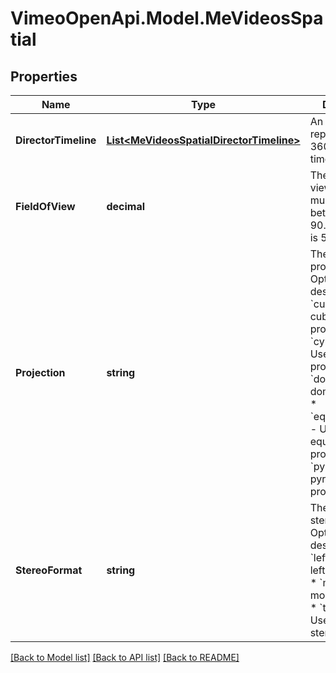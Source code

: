 # VimeoOpenApi.Model.MeVideosSpatial
## Properties

Name | Type | Description | Notes
------------ | ------------- | ------------- | -------------
**DirectorTimeline** | [**List&lt;MeVideosSpatialDirectorTimeline&gt;**](MeVideosSpatialDirectorTimeline.md) | An array representing the 360 director timeline. | [optional] 
**FieldOfView** | **decimal** | The 360 field of view. This value must be between 30 and 90. The default is 50. | [optional] 
**Projection** | **string** | The 360 spatial projection.  Option descriptions:  * &#x60;cubical&#x60; - Use cubical projection.  * &#x60;cylindrical&#x60; - Use cylindrical projection.  * &#x60;dome&#x60; - Use dome projection.  * &#x60;equirectangular&#x60; - Use equirectangular projection.  * &#x60;pyramid&#x60; - Use pyramid projection.  | [optional] 
**StereoFormat** | **string** | The 360 spatial stereo format.  Option descriptions:  * &#x60;left-right&#x60; - Use left-right stereo.  * &#x60;mono&#x60; - Use monaural audio.  * &#x60;top-bottom&#x60; - Use top-bottom stereo.  | [optional] 

[[Back to Model list]](../README.md#documentation-for-models) [[Back to API list]](../README.md#documentation-for-api-endpoints) [[Back to README]](../README.md)

